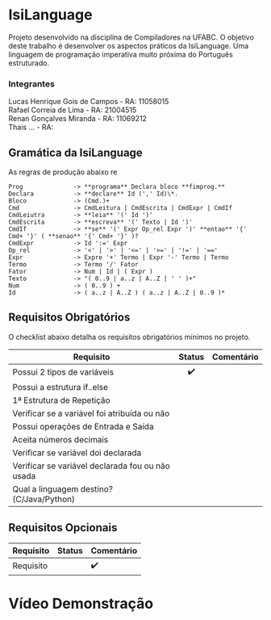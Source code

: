 # IsiLanguage

Projeto desenvolvido na disciplina de Compiladores na UFABC.
O objetivo deste trabalho é desenvolver os aspectos práticos da IsiLanguage. Uma linguagem de programação imperativa muito próxima do Português estruturado. 

### Integrantes

Lucas Henrique Gois de Campos - RA: 11058015  
Rafael Correia de Lima        - RA: 21004515  
Renan Gonçalves Miranda       - RA: 11069212  
Thais ...                     - RA: 

## Gramática da IsiLanguage

As regras de produção abaixo re
```
Prog              -> **programa** Declara bloco **fimprog.**  
Declara           -> **declare** Id (',' Id)\*.  
Bloco             -> (Cmd.)+  
Cmd               -> CmdLeitura | CmdEscrita | CmdExpr | CmdIf  
CmdLeiutra        -> **leia** '(' Id ')'  
CmdEscrita        -> **escreva** '(' Texto | Id ')'  
CmdIf             -> **se** '(' Expr Op_rel Expr ')' **entao** '{' Cmd+ '}' ( **senao** '{' Cmd+ '}' )?  
CmdExpr           -> Id ':=' Expr  
Op_rel            -> '<' | '>' | '<=' | '>=' | '!=' | '=='  
Expr              -> Expre '+' Termo | Expr '-' Termo | Termo  
Termo             -> Termo '/' Fator  
Fator             -> Num | Id | ( Expr )  
Texto             -> "( 0..9 | a..z | A..Z | ' ' )+"  
Num               -> ( 0..9 ) +  
Id                -> ( a..z | A..Z ) ( a..z | A..Z | 0..9 )*  
```
## Requisitos Obrigatórios
O checklist abaixo detalha os requisitos obrigatórios mínimos no projeto.

| Requisito                                             | Status                    | Comentário |
| -------------                                         |:--------------:           |  ---  |
| Possui 2 tipos de variáveis                           | :heavy_check_mark: |                        |
| Possui a estrutura if..else                           |  |                         |
| 1ª Estrutura de Repetição                             |  |                         |
| Verificar se a variável foi atribuída ou não          |  |                       |
| Possui operações de Entrada e Saída                   |  |                        |      
| Aceita números decimais                               |  |                       |
| Verificar se variável doi declarada                   |  |                       |
| Verificar se variável declarada fou ou não usada      |  |                       |     
| Qual a linguagem destino? (C/Java/Python)             |  |                        |

## Requisitos Opcionais

| Requisito                                             | Status                    | Comentário |
| -------------                                         |:--------------:           |  ---  |
| Requisito                           |              | :heavy_check_mark:  |

# Vídeo Demonstração

